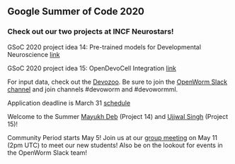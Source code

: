 ## Google Summer of Code 2020

### Check out our two projects at INCF Neurostars!

GSoC 2020 project idea 14: Pre-trained models for Developmental Neuroscience [link](https://neurostars.org/t/gsoc-2020-project-idea-14-pre-trained-models-for-developmental-neuroscience/5751)

GSoC 2020 project idea 15: OpenDevoCell Integration [link](https://neurostars.org/t/gsoc-2020-project-idea-15-opendevocell-integration/5753)

For input data, check out the [Devozoo](https://devoworm.github.io/devozoo.htm). Be sure to join the [OpenWorm Slack channel](https://launchpass.com/openworm) and join channels #devoworm and #devowormml.

Application deadline is March 31  [schedule](https://summerofcode.withgoogle.com/)

Welcome to the Summer [Mayukh Deb](https://github.com/Mayukhdeb) (Project 14) and [Ujjwal Singh](https://github.com/ujjwalll) (Project 15)!

Community Period starts May 5! Join us at our [group meeting](https://tiny.cc/DevoWorm) on May 11 (2pm UTC) to meet our new students! Also be on the lookout for events in the OpenWorm Slack team!
